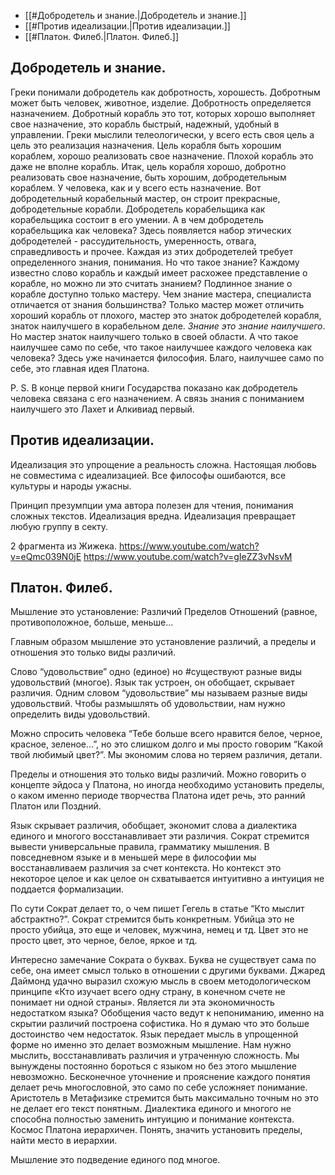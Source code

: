 - [[#Добродетель и знание.|Добродетель и знание.]]
- [[#Против идеализации.|Против идеализации.]]
- [[#Платон. Филеб.|Платон. Филеб.]]
## Добродетель и знание.

Греки понимали добродетель как добротность, хорошесть. Добротным может быть человек, животное, изделие. Добротность определяется назначением. Добротный корабль это тот, которых хорошо выполняет свое назначение, это корабль быстрый, надежный, удобный в управлении. 
Греки мыслили телеологически, у всего есть своя цель а цель это реализация назначения. Цель корабля быть хорошим кораблем, хорошо реализовать свое назначение. Плохой корабль это даже не вполне корабль.
Итак, цель корабля хорошо, добротно реализовать свое назначение, быть хорошим, добродетельным кораблем.
У человека, как и у всего есть назначение. Вот добродетельный корабельный мастер, он строит прекрасные, добродетельные корабли. Добродетель корабельщика как корабельщика состоит в его умении. А в чем добродетель корабельщика как человека? Здесь появляется набор этических добродетелей - рассудительность, умеренность, отвага, справедливость и прочее. Каждая из этих добродетелей требует определенного знания, понимания. Но что такое знание? 
Каждому известно слово корабль и каждый имеет расхожее представление о корабле, но можно ли это считать знанием? Подлинное знание о корабле доступно только мастеру. Чем знание мастера, специалиста отличается от знания большинства? Только мастер может отличить хороший корабль от плохого, мастер это знаток добродетелей корабля, знаток наилучшего в корабельном деле. *Знание это знание наилучшего*. 
Но мастер знаток наилучшего только в своей области. А что такое наилучшее само по себе, что такое наилучшее каждого человека как человека? Здесь уже начинается философия. Благо, наилучшее само по себе, это главная идея Платона.

P. S. В конце первой книги Государства показано как добродетель человека связана с его назначением. А связь знания с пониманием наилучшего это Лахет и Алкивиад первый.


## Против идеализации.

Идеализация это упрощение а реальность сложна. Настоящая любовь не совместима с идеализацией. Все философы ошибаются, все культуры и народы ужасны.

Принцип презумпции ума автора полезен для чтения, понимания сложных текстов. Идеализация вредна. Идеализация превращает любую группу в секту. 

2 фрагмента из Жижека. 
https://www.youtube.com/watch?v=eQmc039N0jE
https://www.youtube.com/watch?v=gIeZZ3vNsvM


## Платон. Филеб.

Мышление это установление:
Различий
Пределов
Отношений (равное, противоположное, больше, меньше…

Главным образом мышление это установление различий, а пределы и отношения это только виды различий.

Слово “удовольствие” одно (единое) но #существуют разные виды удовольствий (многое). Язык так устроен, он обобщает, скрывает различия. Одним словом “удовольствие” мы называем разные виды удовольствий. Чтобы размышлять об удовольствии, нам нужно определить виды удовольствий. 

Можно спросить человека “Тебе больше всего нравится белое, черное, красное, зеленое…”, но это слишком долго и мы просто говорим “Какой твой любимый цвет?”. Мы экономим слова но теряем различия, детали. 

Пределы и отношения это только виды различий. Можно говорить о концепте эйдоса у Платона, но иногда необходимо установить пределы, о каком именно периоде творчества Платона идет речь, это ранний Платон или Поздний.

Язык скрывает различия, обобщает, экономит слова а диалектика единого и многого восстанавливает эти различия. Сократ стремится вывести универсальные правила, грамматику мышления. В повседневном языке и в меньшей мере в философии мы восстанавливаем различия за счет контекста. Но контекст это некоторое целое и как целое он схватывается интуитивно а интуиция не поддается формализации.

По сути Сократ делает то, о чем пишет Гегель в статье “Кто мыслит абстрактно?”. Сократ стремится быть конкретным. Убийца это не просто убийца, это еще и человек, мужчина, немец и тд. Цвет это не просто цвет, это черное, белое, яркое и тд.

Интересно замечание Сократа о буквах. Буква не существует сама по себе, она имеет смысл только в отношении с другими буквами. Джаред Даймонд удачно выразил схожую мысль в своем методологическом принципе «Кто изучает всего одну страну, в конечном счете не понимает ни одной страны».
Является ли эта экономичность недостатком языка? Обобщения часто ведут к непониманию, именно на скрытии различий построена софистика. Но я думаю что это больше достоинство чем недостаток. Язык передает мысль в упрощенной форме но именно это делает возможным мышление. Нам нужно мыслить, восстанавливать различия и утраченную сложность. Мы вынуждены постоянно бороться с языком но без этого мышление невозможно. 
Бесконечное уточнение и прояснение каждого понятия делает речь многословной, это само по себе усложняет понимание. Аристотель в Метафизике стремится быть максимально точным но это не делает его текст понятным. Диалектика единого и многого не способна полностью заменить интуицию и понимание контекста.
Космос Платона иерархичен. Понять, значить установить пределы, найти место в иерархии.

Мышление это подведение единого под многое.
